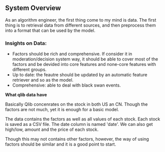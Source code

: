 ## System Overview

As an algorithm engineer, the first thing come to my mind is data. The first thing is to retrieval data from different sources, and then preprocess them into a format that can be used by the model. 

### Insights on Data: 
  -  Factors should be rich and comprehensive. If consider it in moderation/decision system way, it should be able to cover most of the factors and be devided into core features and none-core features with different groups. 
  -  Up to date: the feautre should be updated by an automatic feature retriever and so as the model. 
  - Comprehensive: able to deal with black swan events.

**What qlib data have**

Basically Qlib concenrates on the stock in both US an CN. Though the factors are not much, yet it is enough for a basic model.

The data contains the factors as well as all values of each stock. 
Each stock is saved as a CSV file. The date column is named 'date'. We can also get high/low, amount and the price of each stock.

Though this may not contains other factors, however, the way of using factors should be similar and it is a good point to start.